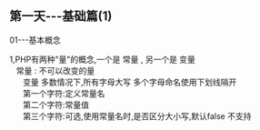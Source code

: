 <!DOCTYPE html>
<html lang="en">
<head>
    <meta charset="UTF-8">
    <title>PHP学习</title>
</head>
<body>

  <h2>第一天---基础篇(1)</h2>
  <p>01---基本概念</p>
  <span>
  1,PHP有两种"量"的概念,一个是 常量 , 另一个是 变量 <br />
  &nbsp&nbsp&nbsp常量 : 不可以改变的量 <br />
  &nbsp&nbsp&nbsp&nbsp&nbsp&nbsp变量 多数情况下,所有字母大写 多个字母命名使用下划线隔开 <br />
  &nbsp&nbsp&nbsp&nbsp&nbsp&nbsp第一个字符:定义常量名 <br />
  &nbsp&nbsp&nbsp&nbsp&nbsp&nbsp第二个字符:常量值 <br />
  &nbsp&nbsp&nbsp&nbsp&nbsp&nbsp第三个字符:可选,使用常量名时,是否区分大小写,默认false 不支持 <br />
  </span>

</body>
</html>
